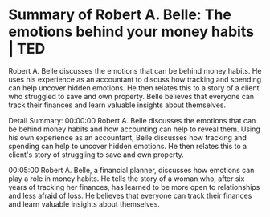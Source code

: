 # Summary of Robert A. Belle: The emotions behind your money habits | TED

Robert A. Belle discusses the emotions that can be behind money habits. He uses his experience as an accountant to discuss how tracking and spending can help uncover hidden emotions. He then relates this to a story of a client who struggled to save and own property. Belle believes that everyone can track their finances and learn valuable insights about themselves.

Detail Summary: 
00:00:00
Robert A. Belle discusses the emotions that can be behind money habits and how accounting can help to reveal them. Using his own experience as an accountant, Belle discusses how tracking and spending can help to uncover hidden emotions. He then relates this to a client's story of struggling to save and own property.

00:05:00
Robert A. Belle, a financial planner, discusses how emotions can play a role in money habits. He tells the story of a woman who, after six years of tracking her finances, has learned to be more open to relationships and less afraid of loss. He believes that everyone can track their finances and learn valuable insights about themselves.

